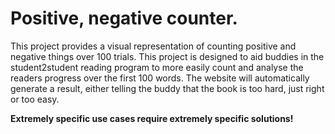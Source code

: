 # Positive, negative counter.
This project provides a visual representation of counting positive and negative things over 100 trials. This project is designed to aid buddies in the student2student reading program to more easily count and analyse the readers progress over the first 100 words. The website will automatically generate a result, either telling the buddy that the book is too hard, just right or too easy.

**Extremely specific use cases require extremely specific solutions!**